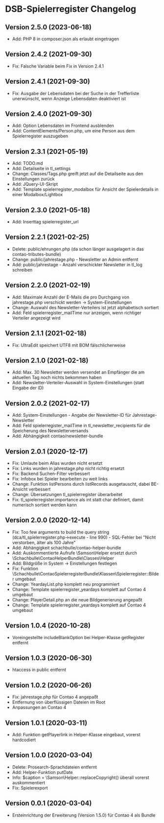 # DSB-Spielerregister Changelog

## Version 2.5.0 (2023-06-18)

* Add: PHP 8 in composer.json als erlaubt eingetragen

## Version 2.4.2 (2021-09-30)

* Fix: Falsche Variable beim Fix in Version 2.4.1

## Version 2.4.1 (2021-09-30)

* Fix: Ausgabe der Lebensdaten bei der Suche in der Trefferliste unerwünscht, wenn Anzeige Lebensdaten deaktiviert ist

## Version 2.4.0 (2021-09-30)

* Add: Option Lebensdaten im Frontend ausblenden
* Add: ContentElements/Person.php, um eine Person aus dem Spielerregister auszugeben

## Version 2.3.1 (2021-05-19)

* Add: TODO.md
* Add: Detailseite in tl_settings
* Change: Classes/Tags.php greift jetzt auf die Detailseite aus den Einstellungen zurück
* Add: JQuery-UI-Skript
* Add: Template spielerregister_modalbox für Ansicht der Spielerdetails in einer Modalbox/Lightbox

## Version 2.3.0 (2021-05-18)

* Add: Inserttag spielerregister_url

## Version 2.2.1 (2021-02-25)

* Delete: public/ehrungen.php (da schon länger ausgelagert in das contao-tributes-bundle)
* Change: public/jahrestage.php - Newsletter an Admin entfernt
* Add: public/jahrestage - Anzahl verschickter Newsletter in tl_log schreiben

## Version 2.2.0 (2021-02-19)

* Add: Maximale Anzahl der E-Mails die pro Durchgang von jahrestage.php verschickt werden -> System-Einstellungen
* Change: Auswahl des Newsletter-Verteilers ist jetzt alphabetisch sortiert
* Add: Feld spielerregister_mailTime nur anzeigen, wenn richtiger Verteiler angezeigt wird

## Version 2.1.1 (2021-02-18)

* Fix: UltraEdit speichert UTF8 mit BOM fälschlicherweise

## Version 2.1.0 (2021-02-18)

* Add: Max. 30 Newsletter werden versendet an Empfänger die am aktuellen Tag noch nichts bekommen haben
* Add: Newsletter-Verteiler-Auswahl in System-Einstellungen (statt Eingabe der ID)

## Version 2.0.2 (2021-02-17)

* Add: System-Einstellungen - Angabe der Newsletter-ID für Jahrestage-Newsletter
* Add: Feld spielerregister_mailTime in tl_newsletter_recipients für die Speicherung des Newsletterversands
* Add: Abhängigkeit contao/newsletter-bundle

## Version 2.0.1 (2020-12-17)

* Fix: Umlaute beim Alias wurden nicht ersetzt
* Fix: Links wurden in jahrestage.php nicht richtig ersetzt
* Fix: Backend Suchen-Filter verbessert
* Fix: Infobox bei Spieler bearbeiten zu weit links
* Change: Funktion listPersons durch listRecords ausgetauscht, dabei BE-Ansicht verbessert
* Change: Übersetzungen tl_spielerregister überarbeitet
* Fix: tl_spielerregister.importance als int statt char definiert, damit numerisch sortiert werden kann

## Version 2.0.0 (2020-12-14)

* Fix: Too few arguments to build the query string (dca/tl_spielerregister.php->execute - line 990) - SQL-Fehler bei "Nicht verstorben, älter als 100 Jahre"
* Add: Abhängigkeit schachbulle/contao-helper-bundle
* Add: Auskommentierte Aufrufe \Samson\Helper ersetzt durch \Schachbulle\ContaoHelperBundle\Classes\Helper
* Add: Bildgröße in System -> Einstellungen festlegen
* Fix: Funktion \Schachbulle\ContaoSpielerregisterBundle\Klassen\Spielerregister::Bilder umgebaut
* Change: YeardayList.php komplett neu programmiert
* Change: Template spielerregister_yeardays komplett auf Contao 4 umgebaut
* Change: PlayerDetail.php an die neue Bildgenerierung angepaßt
* Change: Template spielerregister_yeardays komplett auf Contao 4 umgebaut

## Version 1.0.4 (2020-10-28)

* Voreingestellte includeBlankOption bei Helper-Klasse getRegister entfernt

## Version 1.0.3 (2020-06-30)

* htaccess in public entfernt

## Version 1.0.2 (2020-06-26)

* Fix: jahrestage.php für Contao 4 angepaßt
* Entfernung von überflüssigen Dateien im Root
* Anpassungen an Contao 4
 
## Version 1.0.1 (2020-03-11)

* Add: Funktion getPlayerlink in Helper-Klasse eingebaut, vorerst hardcodiert

## Version 1.0.0 (2020-03-04)

* Delete: Prosearch-Sprachdateien entfernt
* Add: Helper-Funktion putDate
* Info: $caption = \Samson\Helper::replaceCopyright() überall vorerst auskommentiert
* Fix: Spielerexport

## Version 0.0.1 (2020-03-04)

* Ersteinrichtung der Erweiterung (Version 1.5.0) für Contao 4 als Bundle
